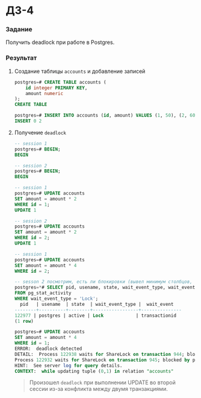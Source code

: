 # ДЗ-4

### Задание

Получить deadlock при работе в Postgres.

### Результат

1. Создание таблицы `accounts` и добавление записей

    ```sql
    postgres=# CREATE TABLE accounts (
        id integer PRIMARY KEY,
        amount numeric
    );
    CREATE TABLE

    postgres=# INSERT INTO accounts (id, amount) VALUES (1, 50), (2, 60);
    INSERT 0 2
    ```

2. Получение `deadlock`

    ```sql
    -- session 1
    postgres=# BEGIN;
    BEGIN

    -- session 2
    postgres=# BEGIN;
    BEGIN

    -- session 1
    postgres=# UPDATE accounts
    SET amount = amount * 2
    WHERE id = 1;
    UPDATE 1

    -- session 2
    postgres=# UPDATE accounts
    SET amount = amount * 2
    WHERE id = 2;
    UPDATE 1

    -- session 1
    postgres=# UPDATE accounts
    SET amount = amount * 4
    WHERE id = 2;

    -- sesson 2 посмотрим, есть ли блокировки (вывел минимум столбцов, чтобы поместилось)
    postgres=*# SELECT pid, usename, state, wait_event_type, wait_event,
    FROM pg_stat_activity
    WHERE wait_event_type = 'Lock';
      pid   | usename  | state  | wait_event_type |  wait_event
    --------+----------+--------+-----------------+---------------
    122977 | postgres | active | Lock            | transactionid
    (1 row)

    postgres=# UPDATE accounts
    SET amount = amount * 4
    WHERE id = 1;
    ERROR:  deadlock detected
    DETAIL:  Process 122938 waits for ShareLock on transaction 944; blocked by process 122932.
    Process 122932 waits for ShareLock on transaction 945; blocked by process 122938.
    HINT:  See server log for query details.
    CONTEXT:  while updating tuple (0,1) in relation "accounts"

    ```

    > Произошел `deadlock` при выполнении UPDATE во второй сессии из-за конфликта между двумя транзакциями.